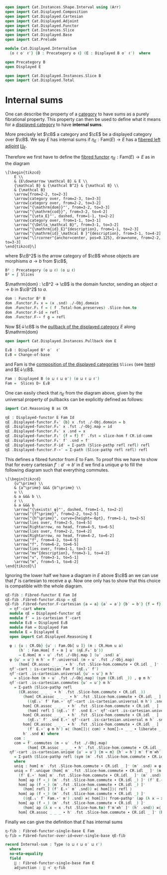 ```agda
open import Cat.Instances.Shape.Interval using (Arr)
open import Cat.Displayed.Composition
open import Cat.Displayed.Cartesian
open import Cat.Displayed.Adjoint
open import Cat.Displayed.Functor
open import Cat.Instances.Slice
open import Cat.Displayed.Base
open import Cat.Prelude

module Cat.Displayed.InternalSum
  {o ℓ o′ ℓ′} {B : Precategory o ℓ} (E : Displayed B o′ ℓ′)  where

open Precategory B
open Displayed E

open import Cat.Displayed.Instances.Slice B
open import Cat.Displayed.Total
```

# Internal sums

One can describe the property of a [category][cat] to have sums as
a purely fibrational property. This property can then be used to define
what it means for a [displayed category][disp] to have **internal sums**.

More precisely let $\cB$ a category and $\cE$ be a displayed
category over $\cB$. We say $E$ has internal sums if
$η_E : \mathrm{Fam}(E) → E$ has a [fibered left adjoint][disadj] $\coprod_E$.

[cat]: Cat.Base.html
[disp]: Cat.Displayed.Base.html
[disadj]: Cat.Displayed.Adjoint.html

Therefore we first have to define the [fibred functor][disfunc]
$\eta_E : \mathrm{Fam}(E) → E$ as in the diagram

[disfunc]: Cat.Displayed.Functor.html

~~~{.quiver}
\[\begin{tikzcd}
	E \\
	& {E\downarrow \mathcal B} & E \\
	{\mathcal B} & {\mathcal B^2} & {\mathcal B} \\
	& {\mathcal B}
	\arrow[from=2-2, to=2-3]
	\arrow[category over, from=2-3, to=3-3]
	\arrow[category over, from=2-2, to=3-2]
	\arrow["{\mathrm{dom}}"', from=3-2, to=3-3]
	\arrow["{\mathrm{cod}}", from=3-2, to=4-2]
	\arrow["{\eta_E}"', dashed, from=1-1, to=2-2]
	\arrow[category over, from=1-1, to=3-1]
	\arrow["{\Delta_\mathcal B}", from=3-1, to=3-2]
	\arrow["{\mathrm{id}_E}"{description}, from=1-1, to=2-3]
	\arrow["{\mathrm{id}_\mathcal B }"{description}, from=3-1, to=4-2]
	\arrow["\lrcorner"{anchor=center, pos=0.125}, draw=none, from=2-2, to=3-3]
\end{tikzcd}\]
~~~

where $\cB^2$ is the arrow category of $\cB$ whose objects are morphisms
$a → b$ from $\cB$,

```agda
B² : Precategory (o ⊔ ℓ) (o ⊔ ℓ)
B² = ∫ Slices
```

$\mathrm{dom} : \cB^2 → \cB$ is the domain functor, sending an object
$a → b$ in $\cB^2$ to $a$.

```agda
dom : Functor B² B
dom .Functor.F₀ x = (x .snd) ./-Obj.domain
dom .Functor.F₁ f = ( f .Total-hom.preserves) .Slice-hom.to
dom .Functor.F-id = refl
dom .Functor.F-∘ f g = refl
```

Now $E↓\cB$ is the [pullback of the displayed category][disppb] $E$
along $\mathrm{dom}

[disppb]: Cat.Displayed.Instances.Pullback.html

```agda
open import Cat.Displayed.Instances.Pullback dom E
  
E↓B : Displayed B² o′  ℓ′
E↓B = Change-of-base
```

and $\mathrm{Fam}$ is the [composition of the displayed categories][comp]
`Slices` (see [here][slice]) and $E↓\cB$. 

[comp]: Cat.Displayed.Composition.html
[slice]: Cat.Displayed.Instances.Slice.html

```agda
Fam : Displayed B (o ⊔ ℓ ⊔ o′) (o ⊔ ℓ ⊔ ℓ′)
Fam =  Slices D∘ E↓B
```

One can easily check that $η_E$ from the diagram above, given by the
universal property of pullbacks can be explicitly defined as follows:

```agda
import Cat.Reasoning B as CR

ηE : Displayed-functor E Fam Id
ηE .Displayed-functor.F₀′ {b} x .fst ./-Obj.domain = b
ηE .Displayed-functor.F₀′ x .fst ./-Obj.map = id
ηE .Displayed-functor.F₀′ x .snd = x
ηE .Displayed-functor.F₁′ {f = f} f′ .fst = slice-hom f CR.id-comm
ηE .Displayed-functor.F₁′ f′ .snd = f′
ηE .Displayed-functor.F-id′ = Σ-path (Slice-pathp refl refl) refl
ηE .Displayed-functor.F-∘′ = Σ-path (Slice-pathp refl refl) refl
```

This defines a fibred functor from $E$ to $\mathrm{Fam}$.
To proof this we have to show that for every cartesian $f′ : a′ → b′$
in $E$ we find a unique $φ$ to fill the following diagram such that
everything commutes.

~~~{.quiver}
\[\begin{tikzcd}
	{u^\prime} \\
	& {a^\prime} &&& {b^\prime} \\
	u \\
	& a &&& b \\
	z \\
	& a &&& b
	\arrow["{\exists! φ}"', dashed, from=1-1, to=2-2]
	\arrow["{f^\prime}", from=2-2, to=2-5]
	\arrow["{h^\prime}", curve={height=-6pt}, from=1-1, to=2-5]
	\arrow[lies over, from=2-5, to=4-5]
	\arrow[Rightarrow, no head, from=4-5, to=6-5]
	\arrow[lies over, from=2-2, to=4-2]
	\arrow[Rightarrow, no head, from=4-2, to=6-2]
	\arrow["f", from=4-2, to=4-5]
	\arrow["f", from=6-2, to=6-5]
	\arrow[lies over, from=1-1, to=3-1]
	\arrow["mv"{description}, from=3-1, to=4-2]
	\arrow["v", from=3-1, to=5-1]
	\arrow["m", from=5-1, to=6-2]
\end{tikzcd}\]
~~~

Ignoring the lower half we have a diagram in $E$ above $\cB$ an we can
use that $f′$ is cartesian to receive a $φ$. Now one only has to show
that this choice is compatible with the whole diagram.

```agda
ηE-fib : Fibred-functor E Fam Id
ηE-fib .Fibred-functor.disp = ηE
ηE-fib .Fibred-functor.F-cartesian {a = a} {a′ = a′} {b′ = b′} {f = f} f′ f′-cart
  = ηf′-cart where
  module ηE = Displayed-functor ηE
  module f′ = is-cartesian f′-cart
  module E↓B = Displayed E↓B
  module Fam = Displayed Fam
  module E = Displayed E
  open import Cat.Displayed.Reasoning E
    
  φ : {u : CR.Ob} {u′ : Fam.Ob[ u ]} (m : CR.Hom u a)
      (h′ : Fam.Hom[ f ∘ m ] u′ (ηE.F₀′ b′))
      → E.Hom[ m ∘ u′ .fst ./-Obj.map ] (u′ .snd) a′
  φ {u′ = u′} m h′ = f′.universal (m ∘ u′ .fst ./-Obj.map)
      (hom[ CR.assoc _ _ _ ∙ h′ .fst .Slice-hom.commute ∙ CR.idl _ ]⁻ (h′ .snd)) 
  ηf′-cart : is-cartesian Fam f (ηE.₁′ f′)
  ηf′-cart .is-cartesian.universal {u′ = u′} m h′
    = slice-hom (m ∘ u′ .fst ./-Obj.map) (sym (CR.idl _)) , φ m h′
  ηf′-cart .is-cartesian.commutes {u′ = u′} m h′
    = Σ-path (Slice-pathp refl
      (CR.assoc _ _ _ ∙ h′ .fst .Slice-hom.commute ∙ CR.idl _))
        (hom[ CR.assoc _ _ _ ∙ h′ .fst .Slice-hom.commute ∙ CR.idl _ ]
          ((ηE.₁′ f′ Fam.∘′ ηf′-cart .is-cartesian.universal m h′) .snd) ≡⟨ hom[]⟩⟨ refl ⟩
        hom[ CR.assoc _ _ _ ∙ h′ .fst .Slice-hom.commute ∙ CR.idl _ ]
          (hom[ refl ] (ηE.₁′ f′ .snd E.∘′ ηf′-cart .is-cartesian.universal m h′ .snd)) ≡⟨ hom[]⟩⟨ liberate _ ⟩
        hom[ CR.assoc _ _ _ ∙ h′ .fst .Slice-hom.commute ∙ CR.idl _ ]
          (ηE.₁′ f′ .snd E.∘′ ηf′-cart .is-cartesian.universal m h′ .snd) ≡⟨ hom[]⟩⟨ refl ⟩
        hom[ CR.assoc _ _ _ ∙ h′ .fst .Slice-hom.commute ∙ CR.idl _ ]
          (f′ E.∘′ φ m h′) ≡⟨ (hom[]⟩⟨ com) ∙ hom[]-∙ _ _ ∙ liberate _ ⟩
        h′ .snd ∎) where
    com : _
    com = f′.commutes (m ∘ u′ .fst ./-Obj.map)
          (hom[ CR.assoc _ _ _ ∙ h′ .fst .Slice-hom.commute ∙ CR.idl _ ]⁻ (h′ .snd))
  ηf′-cart .is-cartesian.unique {u′ = u′} {m = m} {h′ = h′} m′ f′m′≡h′
    = Σ-path (Slice-pathp refl (sym (m′ .fst .Slice-hom.commute ∙ CR.idl _))) uniq
    where
    uniq : hom[ m′ .fst .Slice-hom.commute ∙ CR.idl _ ]⁻ (m′ .snd) ≡ φ m h′
    uniq = f′.unique (hom[ m′ .fst .Slice-hom.commute ∙ CR.idl _ ]⁻ (m′ .snd))
      (f′ E.∘′ hom[ m′ .fst .Slice-hom.commute ∙ CR.idl _ ]⁻ (m′ .snd) ≡⟨ whisker-r _ ⟩
      hom[ ap (f ∘_) (m′ .fst .Slice-hom.commute ∙ CR.idl _) ]⁻ (f′ E.∘′ m′ .snd) ≡˘⟨ hom[]⟩⟨ liberate _ ⟩
      hom[ ap (f ∘_) (m′ .fst .Slice-hom.commute ∙ CR.idl _) ]⁻
        (hom[ refl ] (f′ E.∘′ m′ .snd)) ≡⟨ hom[]⟩⟨ refl ⟩
      hom[ ap (f ∘_) (m′ .fst .Slice-hom.commute ∙ CR.idl _) ]⁻
        ((ηE.₁′ f′ Fam.∘′ m′) .snd) ≡⟨ hom[]⟩⟨ from-pathp⁻ (ap (λ x → x .snd) f′m′≡h′) ⟩
      hom[ ap (f ∘_) (m′ .fst .Slice-hom.commute ∙ CR.idl _) ]⁻
        (hom[ ap (λ x → x .fst .Slice-hom.to) f′m′≡h′ ]⁻ (h′ .snd)) ≡⟨ hom[]-∙ _ _ ∙ reindex _ _ ⟩
      hom[ CR.assoc _ _ _ ∙ h′ .fst .Slice-hom.commute ∙ CR.idl _ ]⁻ (h′ .snd) ∎) 
```

Finally we can give the definition that $E$ has internal sums
```agda
η-fib : Fibred-functor-single-base E Fam
η-fib = Fibred-functor-over-id→over-single-base ηE-fib

record Internal-sum : Type (o ⊔ ℓ ⊔ o′ ⊔ ℓ′)
  where
  no-eta-equality
  field
    ∐ : Fibred-functor-single-base Fam E
    adjunction : ∐ ⊣′ η-fib
```
